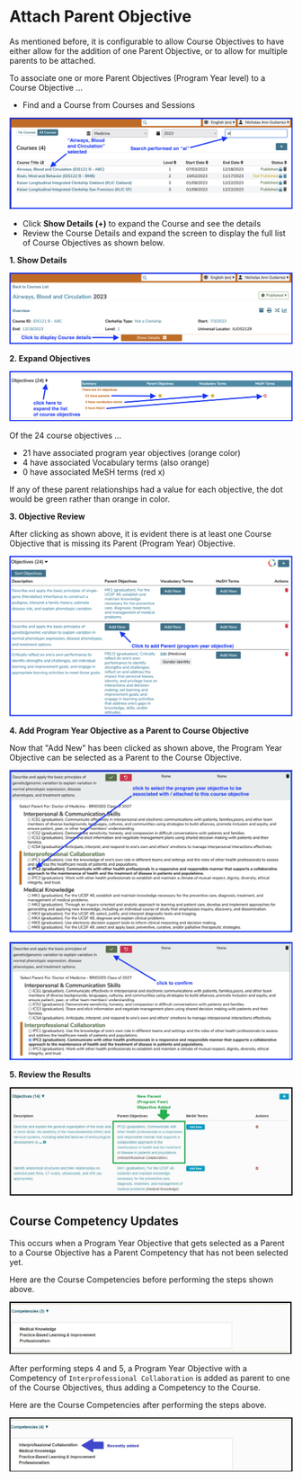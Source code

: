 # Attach Parent Objective

As mentioned before, it is configurable to allow Course Objectives to have either allow for the addition of one Parent Objective, or to allow for multiple parents to be attached.

To associate one or more Parent Objectives (Program Year level) to a Course Objective ...

* Find and a Course from Courses and Sessions

![Select Course here](../../images/course_objectives/select_course.png)

* Click **Show Details (+)** to expand the Course and see the details
* Review the Course Details and expand the screen to display the full list of Course Objectives as shown below.

**1. Show Details**

![Show Details as well](../../images/course_objectives/show_details_full_view.png)

**2. Expand Objectives**

![Expand Objectives](../../images/course_objectives/expand_objectives.png)

Of the 24 course objectives ...
* 21 have associated program year objectives (orange color) 
* 4 have associated Vocabulary terms (also orange)
* 0 have associated MeSH terms (red x)

If any of these parent relationships had a value for each objective, the dot would be green rather than orange in color.

**3. Objective Review**

After clicking as shown above, it is evident there is at least one Course Objective that is missing its Parent (Program Year) Objective.

![Objective Review](../../images/course_objectives/objective_review.png)

**4. Add Program Year Objective as a Parent to Course Objective**

Now that "Add New" has been clicked as shown above, the Program Year Objective can be selected as a Parent to the Course Objective.

![Add Program Year Objective](../../images/course_objectives/add_program_year_objective.png)

![click to confirm](../../images/course_objectives/click_to_confirm.png)

**5. Review the Results**

![Review the Results](../../images/course_objectives/add_course_parent_obj5.jpg)

## Course Competency Updates

This occurs when a Program Year Objective that gets selected as a Parent to a Course Objective has a Parent Competency that has not been selected yet.

Here are the Course Competencies before performing the steps shown above.

![Course Competencies (before)](../../images/course_objectives/course_competencies_pre.jpg)

After performing steps 4 and 5, a Program Year Objective with a Competency of `Interprofessional Collaboration` is added as parent to one of the Course Objectives, thus adding a Competency to the Course.

Here are the Course Competencies after performing the steps above.

![Course Competencies (after)](../../images/course_objectives/course_competencies_post.jpg)
